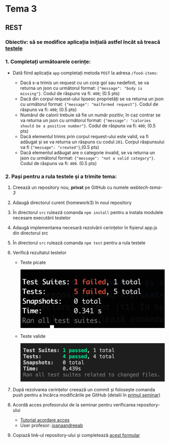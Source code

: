 # Tema 3

## REST

### Obiectiv: să se modifice aplicația inițială astfel încât să treacă [testele](./src/test/)

### 1. Completați următoarele cerințe:
- Dată fiind aplicația `app` completați metoda `POST` la adresa `/food-items`:

    - Dacă s-a trimis un request cu un corp gol sau nedefinit, se va returna un json cu următorul format: `{"message": "body is missing"}`. Codul de răspuns va fi: `400`; (0.5 pts)
    - Dacă din corpul request-ului lipsesc proprietăți se va returna un json cu următorul format: `{"message": "malformed request"}`. Codul de răspuns va fi: `400`; (0.5 pts)
    - Numărul de calorii trebuie să fie un număr pozitiv; în caz contrar se va returna un json cu următorul format: `{"message": "calories should be a positive number"}`. Codul de răspuns va fi: `400`; (0.5 pts)
    - Dacă elementul trimis prin corpul request-ului este valid, va fi adăugat și se va returna un răspuns cu  codul `201`. Corpul răspunsului va fi `{"message": "created"}`;(0.5 pts)
    - Dacă elementul adăugat are o categorie invalid, se va returna un json cu următorul format: `{"message": "not a valid category"}`. Codul de răspuns va fi: `400`. (0.5 pts)

### 2. Pași pentru a rula testele și a trimite tema:
1. Creează un repository nou, **privat** pe GitHub cu numele *webtech-tema-3*
2. Adaugă directorul curent (homework3) în noul repository
3. În directorul `src` rulează comanda `npm install` pentru a instala modulele necesare executării testelor
4. Adaugă implementarea necesară rezolvării cerințelor în fișierul app.js din directorul src
5. În directorul `src` rulează comanda `npm test` pentru a rula testele
6. Verifică rezultatul testelor
    - Teste picate

        ![Rulare teste](../homework1/assets/teste-bad.png)

    - Teste valide

        ![Rulare teste](../homework1/assets/teste-good.png)

7. După rezolvarea cerințelor creează un commit și folosește comanda push pentru a încărca modificările pe GitHub (detalii în [primul seminar](./../lab1/README.md))
8. Acordă acces profesorului de la seminar pentru verificarea repository-ului
    - [Tutorial acordare acces](https://docs.github.com/en/account-and-profile/setting-up-and-managing-your-personal-account-on-github/managing-access-to-your-personal-repositories/inviting-collaborators-to-a-personal-repository)
    - User profesor: [ioanaandreeab](https://github.com/ioanaandreeab)
9. Copiază link-ul repository-ului și completează [acest formular](https://forms.gle/CDAK8rDB8Yituyyz5)